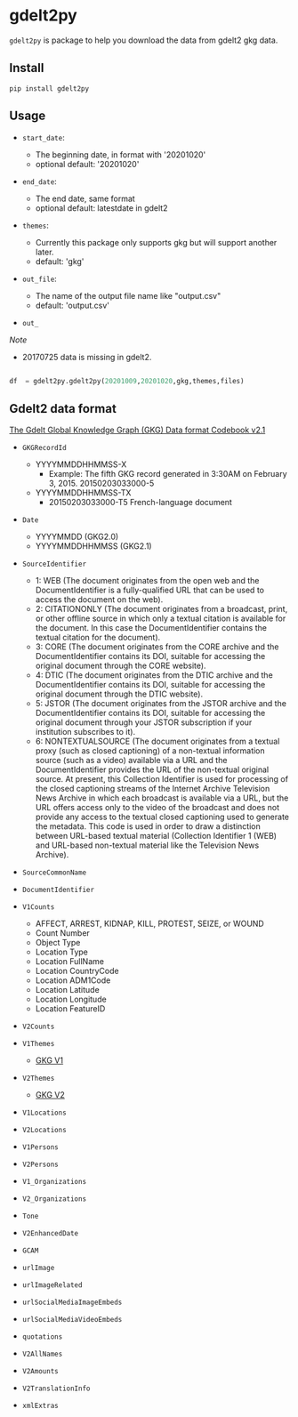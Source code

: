 # gdelt2py

`gdelt2py` is package to help you download the data from gdelt2 gkg data. 


## Install

`pip install gdelt2py`

## Usage

- `start_date`: 
    - The beginning date, in format with '20201020'
    - optional default: '20201020'

- `end_date`: 
    - The end date, same format
    - optional default: latestdate in gdelt2

- `themes`: 
    - Currently this package only supports gkg but will support another later.
    - default: 'gkg'

- `out_file`: 
    - The name of the output file name like "output.csv"
    - default: 'output.csv'

- `out_`

*Note*
- 20170725 data is missing in gdelt2.

```python

df  = gdelt2py.gdelt2py(20201009,20201020,gkg,themes,files)

```

## Gdelt2 data format

[The Gdelt Global Knowledge Graph (GKG) Data format Codebook v2.1](http://data.gdeltproject.org/documentation/GDELT-Global_Knowledge_Graph_Codebook-V2.1.pdf)


- `GKGRecordId`
    - YYYYMMDDHHMMSS-X
        - Example:  The fifth GKG record generated in 3:30AM on February 3, 2015. 20150203033000-5
    - YYYYMMDDHHMMSS-TX
        - 20150203033000-T5 French-language document

- `Date`
    - YYYYMMDD (GKG2.0)
    - YYYYMMDDHHMMSS (GKG2.1)

- `SourceIdentifier`
    - 1: WEB (The document originates from the open web and the DocumentIdentifier is a fully-qualified URL that can be used to access the document on the web).
    - 2: CITATIONONLY (The document originates from a broadcast, print, or other offline source in which only a textual citation is available for the document. In this case the DocumentIdentifier contains the textual citation for the document).
    - 3: CORE (The document originates from the CORE archive and the DocumentIdentifier contains its DOI, suitable for accessing the original document through the CORE website). 
    - 4: DTIC (The document originates from the DTIC archive and the DocumentIdentifier contains its DOI, suitable for accessing the original document through the DTIC website).
    - 5: JSTOR (The document originates from the JSTOR archive and the DocumentIdentifier contains its DOI, suitable for accessing the original document through your JSTOR
subscription if your institution subscribes to it).
    - 6: NONTEXTUALSOURCE (The document originates from a textual proxy (such as closed
captioning) of a non-textual information source (such as a video) available via a URL and the DocumentIdentifier provides the URL of the non-textual original source. At present, this Collection Identifier is used for processing of the closed captioning streams of the Internet Archive Television News Archive in which each broadcast is available via a URL, but the URL offers access only to the video of the broadcast and does not provide any access to the textual closed captioning used to generate the metadata. This code is used in order to draw a distinction between URL-based textual material (Collection Identifier 1 (WEB) and URL-based non-textual material like the Television News Archive).

- `SourceCommonName`

- `DocumentIdentifier`

- `V1Counts`
    - AFFECT, ARREST, KIDNAP, KILL, PROTEST, SEIZE, or WOUND
    - Count Number
    - Object Type
    - Location Type
    - Location FullName
    - Location CountryCode
    - Location ADM1Code
    - Location Latitude
    - Location Longitude
    - Location FeatureID

- `V2Counts`

- `V1Themes`
    - [GKG V1](http://data.gdeltproject.org/documentation/GKG-MASTER-THEMELIST.TXT)
- `V2Themes` 
    - [GKG V2](http://data.gdeltproject.org/api/v2/guides/LOOKUP-GKGTHEMES.TXT)

- `V1Locations`
- `V2Locations`
- `V1Persons`
- `V2Persons`
- `V1_Organizations`
- `V2_Organizations`
- `Tone`
- `V2EnhancedDate`
- `GCAM`
- `urlImage`
- `urlImageRelated`
- `urlSocialMediaImageEmbeds`
- `urlSocialMediaVideoEmbeds`
- `quotations`
- `V2AllNames`
- `V2Amounts`
- `V2TranslationInfo`
- `xmlExtras`


